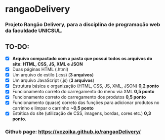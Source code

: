 # rangaoDelivery
### Projeto Rangão Delivery, para a disciplina de programação web da faculdade UNICSUL.  
  
## TO-DO:  
- [x] **Arquivo compactado com a pasta que possui todos os arquivos do site: HTML, CSS, JS, XML e JSON**   
- [x] Duas páginas HTML (.html)  
- [x] Um arquivo de estilo (.css) (**3 arquivos**)  
- [x] Um arquivo JavaScript (.js) (**3 arquivos**)  
- [x] Estrutura básica e organização (HTML, CSS, JS, XML, JSON) **0,2 ponto**   
- [x] Funcionamento correto do carregamento do menu via XML **0,5 ponto**   
- [x] Funcionamento correto do carregamento dos produtos **0,5 ponto**  
- [x] Funcionamento (quase) correto das funções para adicionar produtos no carrinho e limpar o carrinho **~0,5 ponto**   
- [x] Estética do site (utilização de CSS, imagens, bordas, cores etc.) **0,3 ponto.**  
### Github page: https://vczoika.github.io/rangaoDelivery/  
